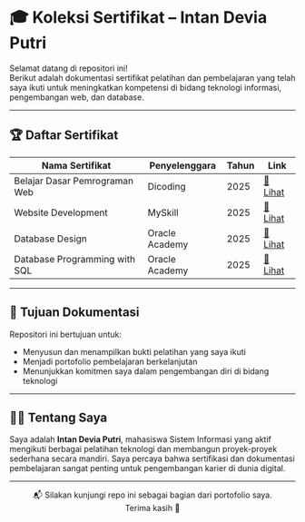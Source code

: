 # 🎓 Koleksi Sertifikat – Intan Devia Putri

Selamat datang di repositori ini!  
Berikut adalah dokumentasi sertifikat pelatihan dan pembelajaran yang telah saya ikuti untuk meningkatkan kompetensi di bidang teknologi informasi, pengembangan web, dan database.

---

## 🏆 Daftar Sertifikat

| Nama Sertifikat                                     | Penyelenggara     | Tahun | Link |
|----------------------------------------------------|--------------------|-------|------|
| Belajar Dasar Pemrograman Web                      | Dicoding           | 2025  | [📄 Lihat](https://github.com/intandv/sertifikat/blob/main/Sertifikat-Dcoding-BelajarDasarPemograman%20Web.jpg) |
| Website Development                                | MySkill            | 2025  | [📄 Lihat](https://github.com/intandv/sertifikat/blob/main/Sertifikat-WebsiteDevelopment_%20Back%20EndMySkill.jpg) |
| Database Design                                     | Oracle Academy     | 2025  | [📄 Lihat](https://github.com/intandv/sertifikat/blob/main/Sertifikat%20-OracleAcademy-DatabaseDesign.jpg) |
| Database Programming with SQL                      | Oracle Academy     | 2025  | [📄 Lihat](https://github.com/intandv/sertifikat/blob/main/Sertifikat-%20OracleAcademy-DatabaseProgramingwithSQL.jpg) |

---

## 📌 Tujuan Dokumentasi

Repositori ini bertujuan untuk:
- Menyusun dan menampilkan bukti pelatihan yang saya ikuti
- Menjadi portofolio pembelajaran berkelanjutan
- Menunjukkan komitmen saya dalam pengembangan diri di bidang teknologi

---

## 🙋‍♀️ Tentang Saya

Saya adalah **Intan Devia Putri**, mahasiswa Sistem Informasi yang aktif mengikuti berbagai pelatihan teknologi dan membangun proyek-proyek sederhana secara mandiri. Saya percaya bahwa sertifikasi dan dokumentasi pembelajaran sangat penting untuk pengembangan karier di dunia digital.

---

<p align="center">
  📬 Silakan kunjungi repo ini sebagai bagian dari portofolio saya.<br>
  Terima kasih 🙏
</p>
